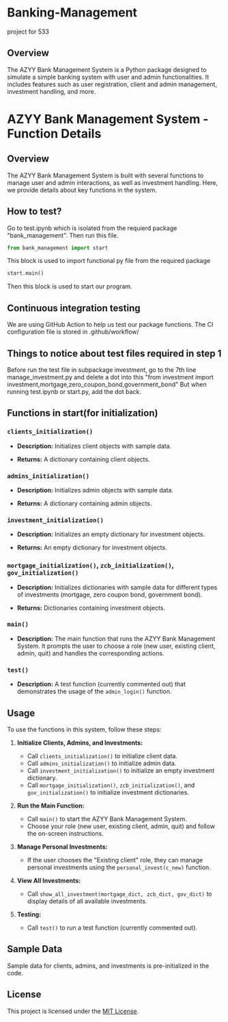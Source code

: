# Banking-Management
project for 533

## Overview
The AZYY Bank Management System is a Python package designed to simulate a simple banking system with user and admin functionalities. It includes features such as user registration, client and admin management, investment handling, and more.

# AZYY Bank Management System - Function Details

## Overview

The AZYY Bank Management System is built with several functions to manage user and admin interactions, as well as investment handling. Here, we provide details about key functions in the system.

## How to test?
Go to test.ipynb which is isolated from the requierd package "bank_management".
Then run this file.

```python
from bank_management import start
```
This block is used to import functional py file from the required package

```python
start.main()
```
Then this block is used to start our program.

## Continuous integration testing
We are using GitHub Action to help us test our package functions. The CI configuration file is stored in .github/workflow/

## Things to notice about test files required in step 1
Before run the test file in subpackage investment, go to the 7th line manage_investment.py and delete a dot
into this "from investment import investment,mortgage,zero_coupon_bond,government_bond"
But when running test.ipynb or start.py, add the dot back.

## Functions in start(for initialization)

### `clients_initialization()`

- **Description:** Initializes client objects with sample data.

- **Returns:** A dictionary containing client objects.

### `admins_initialization()`

- **Description:** Initializes admin objects with sample data.

- **Returns:** A dictionary containing admin objects.

### `investment_initialization()`

- **Description:** Initializes an empty dictionary for investment objects.

- **Returns:** An empty dictionary for investment objects.

### `mortgage_initialization()`, `zcb_initialization()`, `gov_initialization()`

- **Description:** Initializes dictionaries with sample data for different types of investments (mortgage, zero coupon bond, government bond).

- **Returns:** Dictionaries containing investment objects.

### `main()`

- **Description:** The main function that runs the AZYY Bank Management System. It prompts the user to choose a role (new user, existing client, admin, quit) and handles the corresponding actions.

### `test()`

- **Description:** A test function (currently commented out) that demonstrates the usage of the `admin_login()` function.


## Usage

To use the functions in this system, follow these steps:

1. **Initialize Clients, Admins, and Investments:**
   - Call `clients_initialization()` to initialize client data.
   - Call `admins_initialization()` to initialize admin data.
   - Call `investment_initialization()` to initialize an empty investment dictionary.
   - Call `mortgage_initialization()`, `zcb_initialization()`, and `gov_initialization()` to initialize investment dictionaries.

2. **Run the Main Function:**
   - Call `main()` to start the AZYY Bank Management System.
   - Choose your role (new user, existing client, admin, quit) and follow the on-screen instructions.

3. **Manage Personal Investments:**
   - If the user chooses the "Existing client" role, they can manage personal investments using the `personal_invest(c_new)` function.

4. **View All Investments:**
   - Call `show_all_investment(mortgage_dict, zcb_dict, gov_dict)` to display details of all available investments.

5. **Testing:**
   - Call `test()` to run a test function (currently commented out).

## Sample Data

Sample data for clients, admins, and investments is pre-initialized in the code.

## License

This project is licensed under the [MIT License](LICENSE).


